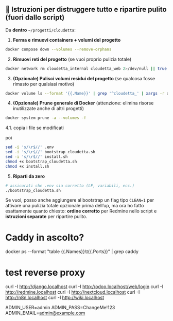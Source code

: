 ## 🧨 Istruzioni per distruggere tutto e ripartire pulito (fuori dallo script)

Da **dentro** `~/progetti/cloudetta`:

1. **Ferma e rimuovi containers + volumi del progetto**

```bash
docker compose down --volumes --remove-orphans
```

2. **Rimuovi reti del progetto** (se vuoi proprio pulizia totale)

```bash
docker network rm cloudetta_internal cloudetta_web 2>/dev/null || true
```

3. **(Opzionale) Pulisci volumi residui del progetto**
   (se qualcosa fosse rimasto per qualsiasi motivo)

```bash
docker volume ls --format '{{.Name}}' | grep '^cloudetta_' | xargs -r docker volume rm
```

4. **(Opzionale) Prune generale di Docker**
   (attenzione: elimina risorse inutilizzate anche di altri progetti)

```bash
docker system prune -a --volumes -f
```

4.1. copia i file se modificati

poi 
```bash
sed -i 's/\r$//' .env
sed -i 's/\r$//' bootstrap_cloudetta.sh
sed -i 's/\r$//' install.sh
chmod +x bootstrap_cloudetta.sh
chmod +x install.sh
```

5. **Riparti da zero**

```bash
# assicurati che .env sia corretto (LF, variabili, ecc.)
./bootstrap_cloudetta.sh
```



Se vuoi, posso anche aggiungere al bootstrap un flag tipo `CLEAN=1` per attivare una pulizia totale opzionale prima dell’up, ma ora ho fatto esattamente quanto chiesto: **ordine corretto** per Redmine nello script e **istruzioni separate** per ripartire pulito.


# Caddy in ascolto?
docker ps --format "table {{.Names}}\t{{.Ports}}" | grep caddy

# test reverse proxy
curl -I http://django.localhost
curl -I http://odoo.localhost/web/login
curl -I http://redmine.localhost
curl -I http://nextcloud.localhost
curl -I http://n8n.localhost
curl -I http://wiki.localhost


ADMIN_USER=admin
ADMIN_PASS=ChangeMe!123
ADMIN_EMAIL=admin@example.com